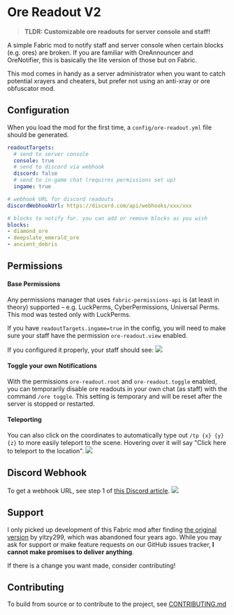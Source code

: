 # Ore Readout V2

> **TLDR: Customizable ore readouts for server console and staff!**

A simple Fabric mod to notify staff and server console when certain blocks (e.g. ores) are broken.
If you are familiar with OreAnnouncer and OreNotifier, 
this is basically the lite version of those but on Fabric.

This mod comes in handy as a server administrator 
when you want to catch potential xrayers and cheaters,
but prefer not using an anti-xray or ore obfuscator mod.

## Configuration

When you load the mod for the first time, a `config/ore-readout.yml` file should be generated.

```yml
readoutTargets:
  # send to server console
  console: true
  # send to discord via webhook
  discord: false
  # send to in-game chat (requires permissions set up)
  ingame: true

# webhook URL for discord readouts
discordWebhookUrl: https://discord.com/api/webhooks/xxx/xxx

# blocks to notify for. you can add or remove blocks as you wish
blocks:
- diamond_ore
- deepslate_emerald_ore
- ancient_debris
```

## Permissions

#### Base Permissions

Any permissions manager that uses `fabric-permissions-api` is (at least in theory) supported 
– e.g. LuckPerms, CyberPermissions, Universal Perms. This mod was tested only with LuckPerms.

If you have `readoutTargets.ingame=true` in the config, you will need to make sure
your staff have the permission `ore-readout.view` enabled.

If you configured it properly, your staff should see:
![](/docs/assets/chat.png)

#### Toggle your own Notifications

With the permissions `ore-readout.root` and `ore-readout.toggle` enabled, you can temporarily disable ore readouts
in your own chat (as staff) with the command `/ore toggle`. 
This setting is temporary and will be reset after the server is stopped or restarted.

#### Teleporting

You can also click on the coordinates to automatically type out `/tp {x} {y} {z}` to more easily teleport to the scene. Hovering over it will say "Click here to teleport to the location".
![](/docs/assets/teleport.png)

## Discord Webhook

To get a webhook URL, see step 1 of [this Discord article](https://support.discord.com/hc/en-us/articles/228383668-Intro-to-Webhooks).
![](/docs/assets/discord2.png)

## Support

I only picked up development of this Fabric mod after finding [the original version](https://modrinth.com/mod/ore-readout) by yitzy299, which was abandoned four years ago. While you may ask for support or make feature requests on our GitHub issues tracker, **I cannot make promises to deliver anything**.

If there is a change you want made, consider contributing!

## Contributing

To build from source or to contribute to the project, see [CONTRIBUTING.md](./CONTRIBUTING.md)